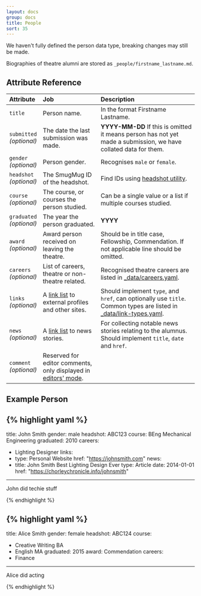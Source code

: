 ```yaml
---
layout: docs
group: docs
title: People
sort: 35
---
```


<div class="box-warning">
  <i class="fa fa-exclamation-triangle"></i> We haven't fully defined the person data type, breaking changes may still be made.
</div>

Biographies of theatre alumni are stored as `_people/firstname_lastname.md`.

## <i class="fa fa-tags"></i> Attribute Reference

| Attribute | Job | Description |
|:-|:-|:-|
| `title` | Person name. | In the format Firstname Lastname. |
| `submitted`<br />*(optional)* | The date the last submission was made. | **YYYY-MM-DD** If this is omitted it means person has not yet made a submission, we have collated data for them. |
| `gender`<br />*(optional)* | Person gender. | Recognises `male` or `female`. |
| `headshot`<br />*(optional)* | The SmugMug ID of the headshot. | Find IDs using [headshot utility](/util/smug-headshots/). |
| `course`<br />*(optional)* | The course, or courses the person studied. | Can be a single value or a list if multiple courses studied. |
| `graduated`<br />*(optional)* | The year the person graduated. | **YYYY** |
| `award`<br />*(optional)* | Award person received on leaving the theatre. | Should be in title case, Fellowship, Commendation. If not applicable line should be omitted. |
| `careers`<br />*(optional)* | List of careers, theatre or non-theatre related. | Recognised theatre careers are listed in [_data/careers.yaml](https://github.com/newtheatre/history-project/blob/master/_data/careers.yaml). |
| `links`<br />*(optional)* | A [link list](/docs/link-list) to external profiles and other sites. | Should implement `type`, and `href`, can optionally use `title`. Common types are listed in [_data/link-types.yaml](https://github.com/newtheatre/history-project/blob/master/_data/link-types.yaml). |
| `news`<br />*(optional)* | A [link list](/docs/link-list) to news stories. | For collecting notable news stories relating to the alumnus. Should implement `title`, `date` and `href`. |
| `comment`<br />*(optional)* | Reserved for editor comments, only displayed in [editors' mode](/docs/#super-secret-editors-mode). |


## <i class="octicon octicon-code"></i> Example Person

{% highlight yaml %}
---
title: John Smith
gender: male
headshot: ABC123
course: BEng Mechanical Engineering
graduated: 2010
careers:
  - Lighting Designer
links:
  - type: Personal Website
    href: "https://johnsmith.com"
news:
  - title: John Smith Best Lighting Design Ever
    type: Article
    date: 2014-01-01
    href: "https://chorleychronicle.info/johnsmith"
---

John did techie stuff

{% endhighlight %}

{% highlight yaml %}
---
title: Alice Smith
gender: female
headshot: ABC124
course:
  - Creative Writing BA
  - English MA
graduated: 2015
award: Commendation
careers:
  - Finance
---

Alice did acting

{% endhighlight %}
